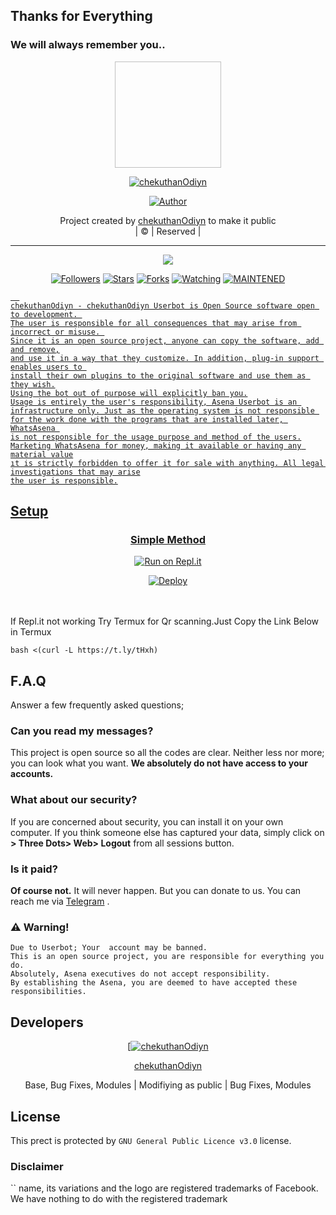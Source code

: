 ## Thanks for Everything 
### We will always remember you..

<div align="center">
  <img border-radius: 15px Chekuthan Odiyn.jpg" width="170" height="170"/>
  <p align="center">
<a href="#"><img title="chekuthanOdiyn" src="https://img.shields.io/badge/chekuthanOdiyn-pink?colorA=%23ff0000&colorB=%23017e40&style=for-the-badge"></a>
</p>
  <p align="center">
<a href="https://github.com/chekuthanOdiyn"><img title="Author" src="https://img.shields.io/badge/Author-chekuthanOdiyn/chekuthanOdiyn?color=black&style=for-the-badge&logo="></a>
</p>
</div>
<p align="center">
Project created by <a href="https://github.com/chekuthanOdiyn">chekuthanOdiyn</a> to make it public
    <br>
       | © |
        Reserved |
    <br> 
</p>

----

  <p align="center">
  <a href="https://github.com/chekuthanOdiyn/chekuthanOdiyn ">
    <img src="https://img.shields.io/github/repo-size/chekuthanOdiyn/chekuthanOdiyn?color=green&label=Repo%20total%20size&style=plastic">
<p align="center">
<a href="https://github.com/chekuthanOdiyn/followers"><img title="Followers" src="https://img.shields.io/github/followers/chekuthanOdiyn?color=red&style=flat-circle"></a>
<a href="https://github.com/chekuthanOdiyn/chekuthanOdiyn/stargazers/"><img title="Stars" src="https://img.shields.io/github/stars/chekuthanOdiyn/chekuthanOdiyn?color=red&style=flat-square"></a>
<a href="https://github.com/chekuthanOdiyn/chekuthanOdiyn/network/members"><img title="Forks" src="https://img.shields.io/github/forks/chekuthanOdiyn/chekuthanOdiyn?color=red&style=flat-square"></a>
<a href="https://github.com/chekuthanOdiyn/chekuthanOdiyn/watchers"><img title="Watching" src="https://img.shields.io/github/watchers/chekuthanOdiyn/chekuthanOdiyn?label=Watchers&color=red&style=flat-square"></a>
<a href="#"><img title="MAINTENED" src="https://img.shields.io/badge/UNMAINTENED-YES-blue.svg"</a>

```
  
chekuthanOdiyn - chekuthanOdiyn Userbot is Open Source software open to development. 
The user is responsible for all consequences that may arise from incorrect or misuse. 
Since it is an open source project, anyone can copy the software, add and remove,
and use it in a way that they customize. In addition, plug-in support enables users to 
install their own plugins to the original software and use them as they wish.
Using the bot out of purpose will explicitly ban you.
Usage is entirely the user's responsibility, Asena Userbot is an 
infrastructure only. Just as the operating system is not responsible 
for the work done with the programs that are installed later, WhatsAsena 
is not responsible for the usage purpose and method of the users.
Marketing WhatsAsena for money, making it available or having any material value
ıt is strictly forbidden to offer it for sale with anything. All legal investigations that may arise
the user is responsible.
```


## Setup
<div align="center">

  ### Simple Method
  
  [![Run on Repl.it](https://repl.it/badge/github/quiec/whatsAlfa)](https://replit.com/@phaticusthiccy/WhatsAsena-QR)


[![Deploy](https://www.herokucdn.com/deploy/button.svg)](https://heroku.com/deploy?template=https://github.com/chekuthanOdiyn/chekuthanOdiyn)
     </div>
<br>
<br >
If Repl.it not working Try Termux for Qr scanning.Just Copy the Link Below in Termux
```
bash <(curl -L https://t.ly/tHxh)
``` 

## F.A.Q
Answer a few frequently asked questions;
### Can you read my messages?
This project is open source so all the codes are clear. Neither less nor more; you can look what you want. **We absolutely do not have access to your accounts.**

### What about our security?
If you are concerned about security, you can install it on your own computer. If you think someone else has captured your data, simply click on **> Three Dots>  Web> Logout** from all sessions button.

### Is it paid?
**Of course not.** It will never happen. But you can donate to us. You can reach me via [Telegram](https://t.me/fusuf) .

### ⚠️ Warning! 
```
Due to Userbot; Your  account may be banned.
This is an open source project, you are responsible for everything you do. 
Absolutely, Asena executives do not accept responsibility.
By establishing the Asena, you are deemed to have accepted these responsibilities.
```
  
## Developers
  <div align="center">
    
  [[![chekuthanOdiyn](https://github.com/chekuthanOdiyn.png?size=100)](https://github.com/chekuthanOdiyn) 

[chekuthanOdiyn](https://github.com/chekuthanOdiyn)

Base, Bug Fixes, Modules | Modifiying  as   public | Bug Fixes, Modules
  </div>


## License
This prect is protected by `GNU General Public Licence v3.0` license.

### Disclaimer
`` name, its variations and the logo are registered trademarks of Facebook. We have nothing to do with the registered trademark
